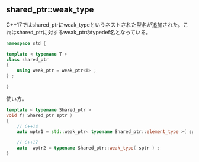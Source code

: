 ## shared_ptr::weak_type

C++17ではshared_ptrにweak_typeというネストされた型名が追加された。これはshared_ptrに対するweak_ptrのtypedef名となっている。

~~~c++
namespace std {

template < typename T >
class shared_ptr
{
    using weak_ptr = weak_ptr<T> ;
} ;

}
~~~

使い方。

~~~cpp
template < typename Shared_ptr >
void f( Shared_ptr sptr )
{
    // C++14
    auto wptr1 = std::weak_ptr< typename Shared_ptr::element_type >( sptr ) ;

    // C++17
    auto  wptr2 = typename Shared_ptr::weak_type( sptr ) ;
}
~~~
